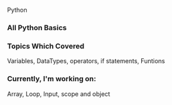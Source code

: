  Python
### All Python Basics ###

### Topics Which Covered ###
Variables, DataTypes, operators, if statements, Funtions

### Currently, I'm working on:
Array, Loop, Input, scope and object
